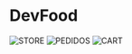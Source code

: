 # DevFood

![STORE](https://user-images.githubusercontent.com/104745187/191789461-605b217d-dbe6-480c-bfc6-23611a3fc0eb.jpg)
![PEDIDOS](https://user-images.githubusercontent.com/104745187/191789477-0d32b3ff-eb90-45ab-a6d5-567f2105b722.jpg)
![CART](https://user-images.githubusercontent.com/104745187/191789509-6547ca97-94c4-43f9-b86a-13cb4c19ab14.jpg)
